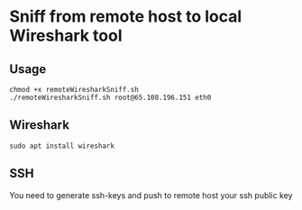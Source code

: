 # Sniff from remote host to local Wireshark tool

## Usage

```shell
chmod +x remoteWiresharkSniff.sh
./remoteWiresharkSniff.sh root@65.108.196.151 eth0
```

## Wireshark

```shell
sudo apt install wireshark
```

## SSH
You need to generate ssh-keys and push to remote host your ssh public key